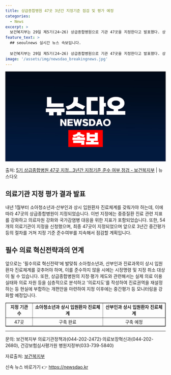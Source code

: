 ```yaml
---
title: 상급종합병원 47곳 3년간 지정기준 점검 및 평가 예정
categories:
  - News
excerpt: >
  보건복지부는 29일 제5기(24~26) 상급종합병원으로 기관 47곳을 지정한다고 발표했다. 상급종합병원은 중…
feature_text: >
  ## seoulnews 실시간 뉴스 속보입니다.

  보건복지부는 29일 제5기(24~26) 상급종합병원으로 기관 47곳을 지정한다고 발표했다. 상급종합병원은 중…
image: '/assets/img/newsdao_breakingnews.jpg'
---
```


![뉴스다오 속보](/assets/img/newsdao_breakingnews.jpg)

<p>출처: <a href="https://newsdao.kr/2903" rel="dofollow">5기 상급종합병원 47곳 지정…3년간 지정기준 준수 여부 점검 - 보건복지부</a> | 뉴스다오</p>

<h2 data-ke-size="size26">의료기관 지정 평가 결과 발표</h2>
<p data-ke-size="size16">내년 1월부터 소아청소년과·산부인과 상시 입원환자 진료체계를 갖춰가야 하는데, 이에 따라 47곳의 상급종합병원이 지정되었습니다. 이번 지정에는 중증질환 진료 관련 지표를 강화하고 의료자원 강화와 국가감염병 대응을 위한 지표가 포함되었습니다. 또한, 54개의 의료기관이 지정을 신청했으며, 최종 47곳이 지정되었으며 앞으로 3년간 중간평가 등의 절차를 거쳐 지정 기준 준수여부를 지속해서 점검할 계획입니다.</p>

<h2 data-ke-size="size26">필수 의료 혁신전략과의 연계</h2>
<p data-ke-size="size16">앞으로는 '필수의료 혁신전략'에 발맞춰 소아청소년과, 산부인과 진료과목이 상시 입원환자 진료체계를 갖추어야 하며, 이를 준수하지 않을 시에는 시정명령 및 지정 취소 대상이 될 수 있습니다. 또한, 상급종합병원의 지정·평가 제도와 관련해서는 실제 의료 이용 실태와 의료 자원 등을 심층적으로 분석하고 '의료지도'를 작성하여 진료권역을 재설정하는 등 현실에 부합하는 개편안을 마련하여 지정 이후에는 중간평가 등 모니터링을 강화할 예정입니다. </p>

<table style="width: 100%;" border="1">
<tbody>
<tr>
<td style="text-align: center; height: 17px;"><b>지정 기관 수</b></td>
<td style="text-align: center; height: 17px;"><b>소아청소년과 상시 입원환자 진료체계</b></td>
<td style="text-align: center; height: 17px;"><b>산부인과 상시 입원환자 진료체계</b></td>
</tr>
<tr>
<td style="text-align: center; height: 17px;">47곳</td>
<td style="text-align: center; height: 17px;">구축 완료</td>
<td style="text-align: center; height: 17px;">구축 예정</td>
</tr>
</tbody>
</table>
<hr/>
<p data-ke-size="size16">문의: 보건복지부 의료기관정책과(044-202-2472)·의료보장혁신과(044-202-2680), 건강보험심사평가원 병원지정부(033-739-5840)</p>
<p data-ke-size="size16">자료출처: <a href="https://newsdao.kr/2903">보건복지부</a></p> 

신속 뉴스 바로가기 👉 <a href="https://newsdao.kr" rel="dofollow">https://newsdao.kr</a>


